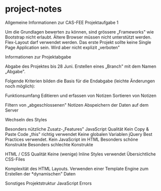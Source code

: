 # project-notes

Allgemeine Informationen zur CAS-FEE Projektaufgabe 1

Um die Grundlagen bewerten zu können, sind grössere „Frameworks" wie Bootstrap nicht erlaubt.
Ältere Browser müssen nicht unterstützt werden. Flex-Layout darf verwendet werden.
Das erste Projekt sollte keine Single Page Application sein. Wird aber nicht explizit „verboten"

Informationen zur Projektabgabe

Abgabe des Projektes bis 28 Juni.
Erstellen eines „Branch" mit dem Namen „Abgabe".

Folgende Kriterien bilden die Basis für die Endabgabe (leichte Änderungen noch möglich):

Funktionsumfang
Editieren und erfassen von Notizen
Sortieren von Notizen
 
Filtern von „abgeschlossenen" Notizen
Abspeichern der Daten auf dem Server
 
Wechseln des Styles
 
Besonders nützliche Zusatz-„Features"
JavaScript Qualität
Kein Copy & Paste Code
„this" richtig verwendet
Keine globalen Variablen
jQuery Best Practices verwendet.
Kein JavaScript im HTML
Besonders schöne Konstrukte
Besonders schlechte Konstrukte
 
 
HTML / CSS Qualität
Keine (wenige) Inline Styles verwendet
Übersichtliche CSS-Files
 
Komplexität des HTML Layouts.
Verwenden einer Template Engine zum Erstellen der *dynamischen" Daten
 
Sonstiges
Projektstruktur
JavaScript Errors
